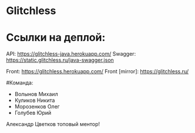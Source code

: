 # Glitchless
# Ссылки на деплой:
API: https://glitchless-java.herokuapp.com/
Swagger: https://static.glitchless.ru/java-swagger.json

Front: https://glitchless.herokuapp.com/
Front [mirror]: https://glitchless.ru/


#Команда:
- Волынов Михаил
- Куликов Никита
- Морозенков Олег
- Голубев Юрий

Александр Цветков топовый ментор!
